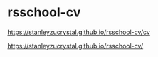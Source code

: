 # rsschool-cv
https://stanleyzucrystal.github.io/rsschool-cv/cv

https://stanleyzucrystal.github.io/rsschool-cv/
